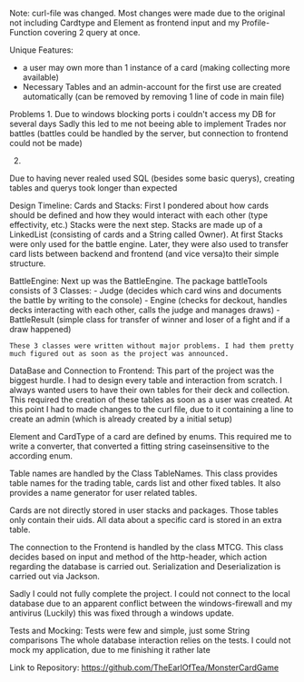 Note: curl-file was changed. Most changes were made due to the original not including Cardtype and Element as frontend input and my Profile-Function covering 2 query at once.

Unique Features:
- a user may own more than 1 instance of a card (making collecting more available)
- Necessary Tables and an admin-account for the first use are created automatically (can be removed by removing 1 line of code in main file)

Problems
1.
  Due to windows blocking ports i couldn't access my DB for several days
  Sadly this led to me not beeing able to implement Trades nor battles (battles could be handled by the server, but connection to frontend could not be made)
  
2.
  Due to having never realed used SQL (besides some basic querys), creating tables and querys took longer than expected

Design Timeline:
  Cards and Stacks:
    First I pondered about how cards should be defined and how they would interact with each other (type effectivity, etc.)
    Stacks were the next step. Stacks are made up of a LinkedList (consisting of cards and a String called Owner).
    At first Stacks were only used for the battle engine. Later, they were also used to transfer card lists between backend and frontend (and vice versa)to their simple structure.
    
BattleEngine:
  Next up was the BattleEngine. The package battleTools consists of 3 Classes:
    - Judge (decides which card wins and documents the battle by writing to the console)
    - Engine (checks for deckout, handles decks interacting with each other, calls the judge and manages draws)
    - BattleResult (simple class for transfer of winner and loser of a fight and if a draw happened)
      
    These 3 classes were written without major problems. I had them pretty much figured out as soon as the project was announced.
  
DataBase and Connection to Frontend:
  This part of the project was the biggest hurdle. I had to design every table and interaction from scratch.
  I always wanted users to have their own tables for their deck and collection. This required the creation of these tables as soon as a user was created.
  At this point I had to made changes to the curl file, due to it containing a line to create an admin (which is already created by a initial setup)
  
  Element and CardType of a card are defined by enums. This required me to write a converter, that converted a fitting string caseinsensitive to the according enum.
  
  Table names are handled by the Class TableNames. This class provides table names for the trading table, cards list and other fixed tables.
  It also provides a name generator for user related tables.
  
  Cards are not directly stored in user stacks and packages. Those tables only contain their uids. All data about a specific card is stored in an extra table.
  
  The connection to the Frontend is handled by the class MTCG. This class decides based on input and method of the http-header, which action regarding the database is carried out.
  Serialization and Deserialization is carried out via Jackson.
  
Sadly I could not fully complete the project. I could not connect to the local database due to an apparent conflict between the windows-firewall and my antivirus
(Luckily) this was fixed through a windows update.

Tests and Mocking:
  Tests were few and simple, just some String comparisons
    The whole database interaction relies on the tests.
  I could not mock my application, due to me finishing it rather late
  
  Link to Repository: https://github.com/TheEarlOfTea/MonsterCardGame
